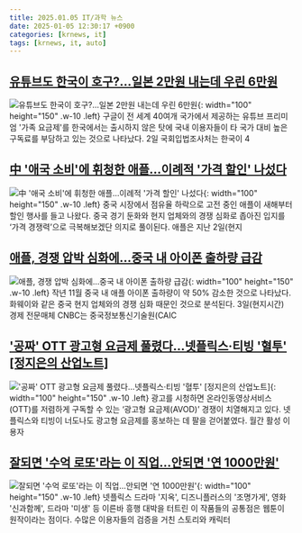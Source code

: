 ```yaml
---
title: 2025.01.05 IT/과학 뉴스
date: 2025-01-05 12:30:17 +0900
categories: [krnews, it]
tags: [krnews, it, auto]
---
```

## [유튜브도 한국이 호구?…일본 2만원 내는데 우린 6만원](https://n.news.naver.com/mnews/article/277/0005527635)

![유튜브도 한국이 호구?…일본 2만원 내는데 우린 6만원](https://mimgnews.pstatic.net/image/origin/277/2025/01/04/5527635.jpg?type=nf220_150){: width="100" height="150" .w-10 .left}
구글이 전 세계 40여개 국가에서 제공하는 유튜브 프리미엄 '가족 요금제'를 한국에서는 출시하지 않은 탓에 국내 이용자들이 타 국가 대비 높은 구독료를 부담하고 있는 것으로 나타났다. 2일 국회입법조사처는 한국이 4

## [中 '애국 소비'에 휘청한 애플…이례적 '가격 할인' 나섰다](https://n.news.naver.com/mnews/article/025/0003412613)

![中 '애국 소비'에 휘청한 애플…이례적 '가격 할인' 나섰다](https://mimgnews.pstatic.net/image/origin/025/2025/01/05/3412613.jpg?type=nf220_150){: width="100" height="150" .w-10 .left}
중국 시장에서 점유율 하락으로 고전 중인 애플이 새해부터 할인 행사를 들고 나왔다. 중국 경기 둔화와 현지 업체와의 경쟁 심화로 좁아진 입지를 ‘가격 경쟁력’으로 극복해보겠단 의지로 풀이된다. 애플은 지난 2일(현지

## [애플, 경쟁 압박 심화에…중국 내 아이폰 출하량 급감](https://n.news.naver.com/mnews/article/293/0000062316)

![애플, 경쟁 압박 심화에…중국 내 아이폰 출하량 급감](https://mimgnews.pstatic.net/image/origin/293/2025/01/04/62316.jpg?type=nf220_150){: width="100" height="150" .w-10 .left}
작년 11월 중국 내 애플 아이폰 출하량이 약 50% 감소한 것으로 나타났다. 화웨이와 같은 중국 현지 업체와의 경쟁 심화 때문인 것으로 분석된다. 3일(현지시간) 경제 전문매체 CNBC는 중국정보통신기술원(CAIC

## ['공짜' OTT 광고형 요금제 풀렸다…넷플릭스·티빙 '혈투' [정지은의 산업노트]](https://n.news.naver.com/mnews/article/015/0005077847)

!['공짜' OTT 광고형 요금제 풀렸다…넷플릭스·티빙 '혈투' [정지은의 산업노트]](https://mimgnews.pstatic.net/image/origin/015/2025/01/04/5077847.jpg?type=nf220_150){: width="100" height="150" .w-10 .left}
광고를 시청하면 온라인동영상서비스(OTT)를 저렴하게 구독할 수 있는 ‘광고형 요금제(AVOD)’ 경쟁이 치열해지고 있다. 넷플릭스와 티빙이 너도나도 광고형 요금제를 홍보하는 데 팔을 걷어붙였다. 월간 활성 이용자

## [잘되면 '수억 로또'라는 이 직업...안되면 '연 1000만원'](https://n.news.naver.com/mnews/article/014/0005290948)

![잘되면 '수억 로또'라는 이 직업...안되면 '연 1000만원'](https://mimgnews.pstatic.net/image/origin/014/2025/01/04/5290948.jpg?type=nf220_150){: width="100" height="150" .w-10 .left}
넷플릭스 드라마 '지옥', 디즈니플러스의 '조명가게', 영화 '신과함께', 드라마 '미생' 등 이른바 흥행 대박을 터트린 이 작품들의 공통점은 웹툰이 원작이라는 점이다. 수많은 이용자들의 검증을 거친 스토리와 캐릭터

